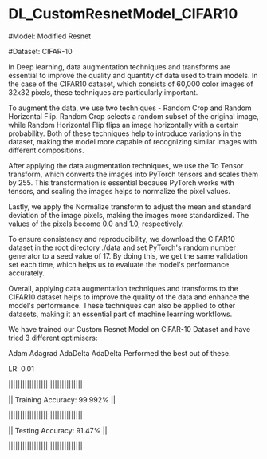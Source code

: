 # DL_CustomResnetModel_CIFAR10

#Model: Modified Resnet 

#Dataset: CIFAR-10

In Deep learning, data augmentation techniques and transforms are essential to improve the quality and quantity of data used to train models. In the case of the CIFAR10 dataset, which consists of 60,000 color images of 32x32 pixels, these techniques are particularly important.

To augment the data, we use two techniques - Random Crop and Random Horizontal Flip. Random Crop selects a random subset of the original image, while Random Horizontal Flip flips an image horizontally with a certain probability. Both of these techniques help to introduce variations in the dataset, making the model more capable of recognizing similar images with different compositions.

After applying the data augmentation techniques, we use the To Tensor transform, which converts the images into PyTorch tensors and scales them by 255. This transformation is essential because PyTorch works with tensors, and scaling the images helps to normalize the pixel values.

Lastly, we apply the Normalize transform to adjust the mean and standard deviation of the image pixels, making the images more standardized. The values of the pixels become 0.0 and 1.0, respectively.

To ensure consistency and reproducibility, we download the CIFAR10 dataset in the root directory ./data and set PyTorch's random number generator to a seed value of 17. By doing this, we get the same validation set each time, which helps us to evaluate the model's performance accurately.

Overall, applying data augmentation techniques and transforms to the CIFAR10 dataset helps to improve the quality of the data and enhance the model's performance. These techniques can also be applied to other datasets, making it an essential part of machine learning workflows.

We have trained our Custom Resnet Model on CiFAR-10 Dataset and have tried 3 different optimisers:

Adam
Adagrad
AdaDelta
AdaDelta Performed the best out of these.



LR: 0.01 


||||||||||||||||||||||||||||||||


|| Training Accuracy: 99.992% ||


||||||||||||||||||||||||||||||||

|| Testing Accuracy: 91.47%   ||


||||||||||||||||||||||||||||||||
